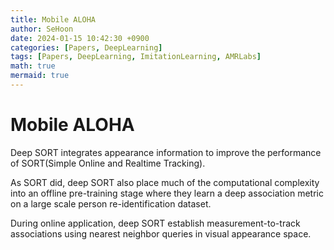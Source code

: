 ```yaml
---
title: Mobile ALOHA
author: SeHoon
date: 2024-01-15 10:42:30 +0900
categories: [Papers, DeepLearning]
tags: [Papers, DeepLearning, ImitationLearning, AMRLabs]
math: true
mermaid: true
---
```


# Mobile ALOHA

Deep SORT integrates appearance information to improve the performance of SORT(Simple Online and Realtime Tracking).<br>

As SORT did, deep SORT also place much of the computational complexity into an offline pre-training stage where they learn a deep association metric on a large scale person re-identification dataset.<br>

During online application, deep SORT establish measurement-to-track associations using nearest neighbor queries in visual appearance space.<br>

